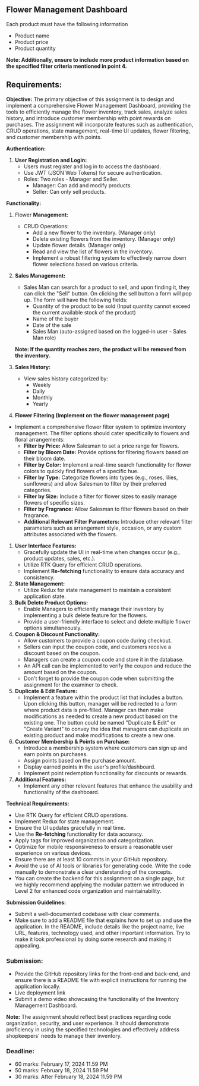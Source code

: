 ## Flower Management Dashboard

Each product must have the following information

- Product name
- Product price
- Product quantity

**Note: Additionally, ensure to include more product information based on the specified filter criteria mentioned in point 4.**

## **Requirements:**

**Objective:**
The primary objective of this assignment is to design and implement a comprehensive Flower Management Dashboard, providing the tools to efficiently manage the flower inventory, track sales, analyze sales history, and introduce customer membership with point rewards on purchases. The assignment will incorporate features such as authentication, CRUD operations, state management, real-time UI updates, flower filtering, and customer membership with points.

**Authentication:**

1. **User Registration and Login:**
    - Users must register and log in to access the dashboard.
    - Use JWT (JSON Web Tokens) for secure authentication.
    - Roles: Two roles - Manager and Seller.
        - Manager: Can add and modify products.
        - Seller: Can only sell products.

**Functionality:**

1. Flower **Management:**
    - CRUD Operations:
        - Add a new flower to the inventory. (Manager only)
        - Delete existing flowers from the inventory. (Manager only)
        - Update flower details. (Manager only)
        - Read and view the list of flowers in the inventory.
        - Implement a robust filtering system to effectively narrow down flower selections based on various criteria.
2. **Sales Management:**
    - Sales Man can search for a product to sell, and upon finding it, they can click the "Sell" button. On clicking the sell button a form will pop up. The form will have the following fields:
        - Quantity of the product to be sold (Input quantity cannot exceed the current available stock of the product)
        - Name of the buyer
        - Date of the sale
        - Sales Man (auto-assigned based on the logged-in user - Sales Man role)
    
    **Note: If the quantity reaches zero, the product will be removed from the inventory.**
    
3. **Sales History:**
    - View sales history categorized by:
        - Weekly
        - Daily
        - Monthly
        - Yearly
4. **Flower Filtering (Implement on the flower management page)**
- Implement a comprehensive flower filter system to optimize inventory management. The filter options should cater specifically to flowers and floral arrangements:
    - **Filter by Price:** Allow Salesman to set a price range for flowers.
    - **Filter by Bloom Date:** Provide options for filtering flowers based on their bloom date.
    - **Filter by Color:** Implement a real-time search functionality for flower colors to quickly find flowers of a specific hue.
    - **Filter by Type:** Categorize flowers into types (e.g., roses, lilies, sunflowers) and allow Salesman to filter by their preferred categories.
    - **Filter by Size:** Include a filter for flower sizes to easily manage flowers of specific sizes.
    - **Filter by Fragrance:** Allow Salesman to filter flowers based on their fragrance.
    - **Additional Relevant Filter Parameters:** Introduce other relevant filter parameters such as arrangement style, occasion, or any custom attributes associated with the flowers.
1. **User Interface Features:**
    - Gracefully update the UI in real-time when changes occur (e.g., product updates, sales, etc.).
    - Utilize RTK Query for efficient CRUD operations.
    - Implement **Re-fetching** functionality to ensure data accuracy and consistency.
2. **State Management:**
    - Utilize Redux for state management to maintain a consistent application state.
3. **Bulk Delete Product Options:**
    - Enable Managers to efficiently manage their inventory by implementing a bulk delete feature for the flowers.
    - Provide a user-friendly interface to select and delete multiple flower options simultaneously.
4. **Coupon & Discount Functionality:**
    - Allow customers to provide a coupon code during checkout.
    - Sellers can input the coupon code, and customers receive a discount based on the coupon.
    - Managers can create a coupon code and store it in the database.
    - An API call can be implemented to verify the coupon and reduce the amount based on the coupon.
    - Don't forget to provide the coupon code when submitting the assignment for the examiner to check.
5. **Duplicate & Edit Feature:**
    - Implement a feature within the product list that includes a button. Upon clicking this button, manager will be redirected to a form where product data is pre-filled. Manager can then make modifications as needed to create a new product based on the existing one. The button could be named "Duplicate & Edit" or "Create Variant" to convey the idea that managers can duplicate an existing product and make modifications to create a new one.
6. **Customer Membership & Points on Purchase:**
    - Introduce a membership system where customers can sign up and earn points on purchases.
    - Assign points based on the purchase amount.
    - Display earned points in the user's profile/dashboard.
    - Implement point redemption functionality for discounts or rewards.
7. **Additional Features:**
    - Implement any other relevant features that enhance the usability and functionality of the dashboard.

**Technical Requirements:**

- Use RTK Query for efficient CRUD operations.
- Implement Redux for state management.
- Ensure the UI updates gracefully in real time.
- Use the **Re-fetching** functionality for data accuracy.
- Apply tags for improved organization and categorization.
- Optimize for mobile responsiveness to ensure a reasonable user experience on various devices.
- Ensure there are at least 10 commits in your GitHub repository.
- Avoid the use of AI tools or libraries for generating code. Write the code manually to demonstrate a clear understanding of the concepts.
- You can create the backend for this assignment on a single page, but we highly recommend applying the modular pattern we introduced in Level 2 for enhanced code organization and maintainability.

**Submission Guidelines:**

- Submit a well-documented codebase with clear comments.
- Make sure to add a README file that explains how to set up and use the application. In the README, include details like the project name, live URL, features, technology used, and other important information. Try to make it look professional by doing some research and making it appealing.

### **Submission:**

- Provide the GitHub repository links for the front-end and back-end, and ensure there is a README file with explicit instructions for running the application locally.
- Live deployment link
- Submit a demo video showcasing the functionality of the Inventory Management Dashboard.

**Note:**
The assignment should reflect best practices regarding code organization, security, and user experience. It should demonstrate proficiency in using the specified technologies and effectively address shopkeepers' needs to manage their inventory.

### **Deadline:**

- 60 marks: February 17, 2024 11.59 PM
- 50 marks: February 18, 2024 11.59 PM
- 30 marks: After February 18, 2024 11.59 PM
